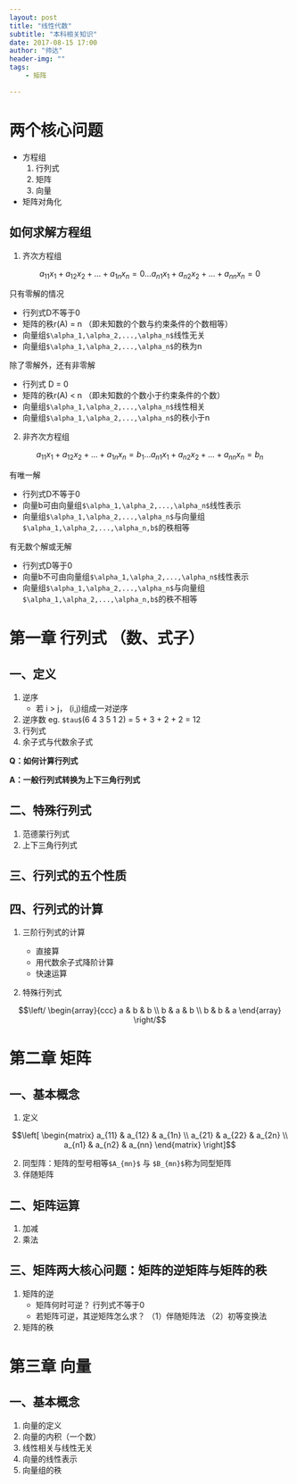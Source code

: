 ```yaml
---
layout: post
title: "线性代数"
subtitle: "本科相关知识"
date: 2017-08-15 17:00
author: "帅达"
header-img: ""
tags:
    - 矩阵

---
```


# 两个核心问题
 - 方程组
    1. 行列式
    2. 矩阵
    3. 向量
 - 矩阵对角化

## 如何求解方程组
1. 齐次方程组
```math
a_{11}x_1 + a_{12}x_2 + ... + a_{1n}x_n = 0

...

a_{n1}x_1 + a_{n2}x_2 + ... + a_{nn}x_n = 0
```

只有零解的情况
- 行列式D不等于0
- 矩阵的秩r(A) = n （即未知数的个数与约束条件的个数相等）
- 向量组`$\alpha_1,\alpha_2,...,\alpha_n$`线性无关
- 向量组`$\alpha_1,\alpha_2,...,\alpha_n$`的秩为n

除了零解外，还有非零解
- 行列式 D = 0
- 矩阵的秩r(A) < n （即未知数的个数小于约束条件的个数）
- 向量组`$\alpha_1,\alpha_2,...,\alpha_n$`线性相关
- 向量组`$\alpha_1,\alpha_2,...,\alpha_n$`的秩小于n
2. 非齐次方程组
```math
a_{11}x_1 + a_{12}x_2 + ... + a_{1n}x_n = b_1

...

a_{n1}x_1 + a_{n2}x_2 + ... + a_{nn}x_n = b_n
```
有唯一解
- 行列式D不等于0
- 向量b可由向量组`$\alpha_1,\alpha_2,...,\alpha_n$`线性表示
- 向量组`$\alpha_1,\alpha_2,...,\alpha_n$`与向量组`$\alpha_1,\alpha_2,...,\alpha_n,b$`的秩相等

有无数个解或无解
- 行列式D等于0
- 向量b不可由向量组`$\alpha_1,\alpha_2,...,\alpha_n$`线性表示
- 向量组`$\alpha_1,\alpha_2,...,\alpha_n$`与向量组`$\alpha_1,\alpha_2,...,\alpha_n,b$`的秩不相等

# 第一章 行列式 （数、式子）
## 一、定义
1. 逆序
    - 若 i > j， (i,j)组成一对逆序
2. 逆序数 eg. `$tau$`(6 4 3 5 1 2) = 5 + 3 + 2 + 2 = 12
3. 行列式
4. 余子式与代数余子式

**Q：如何计算行列式**

**A：一般行列式转换为上下三角行列式**
## 二、特殊行列式
1. 范德蒙行列式
2. 上下三角行列式

## 三、行列式的五个性质

## 四、行列式的计算
1. 三阶行列式的计算

    - 直接算
    - 用代数余子式降阶计算
    - 快速运算
2. 特殊行列式
```math
\left/
\begin{array}{ccc}
a & b & b \\
b & a & b \\
b & b & a
\end{array} \right/
```

# 第二章 矩阵
## 一、基本概念
1. 定义
```math
\left[
\begin{matrix}
a_{11} & a_{12} & a_{1n} \\
a_{21} & a_{22} & a_{2n} \\
a_{n1} & a_{n2} & a_{nn}
\end{matrix} \right]
```
2. 同型阵：矩阵的型号相等`$A_{mn}$` 与 `$B_{mn}$`称为同型矩阵
3. 伴随矩阵
## 二、矩阵运算
1. 加减
2. 乘法
## 三、矩阵两大核心问题：矩阵的逆矩阵与矩阵的秩
1. 矩阵的逆
    - 矩阵何时可逆？ 行列式不等于0
    - 若矩阵可逆，其逆矩阵怎么求？
    （1）伴随矩阵法
    （2）初等变换法
2. 矩阵的秩
# 第三章 向量
## 一、基本概念
1. 向量的定义
2. 向量的内积（一个数）
3. 线性相关与线性无关
4. 向量的线性表示
5. 向量组的秩
